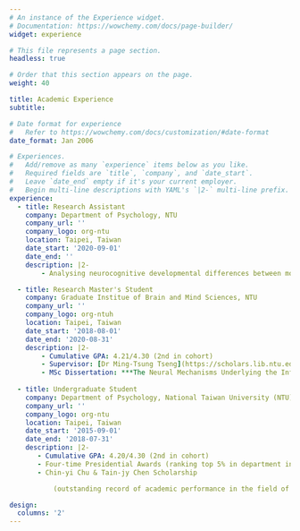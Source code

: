 ```yaml
---
# An instance of the Experience widget.
# Documentation: https://wowchemy.com/docs/page-builder/
widget: experience

# This file represents a page section.
headless: true

# Order that this section appears on the page.
weight: 40

title: Academic Experience
subtitle:

# Date format for experience
#   Refer to https://wowchemy.com/docs/customization/#date-format
date_format: Jan 2006

# Experiences.
#   Add/remove as many `experience` items below as you like.
#   Required fields are `title`, `company`, and `date_start`.
#   Leave `date_end` empty if it's your current employer.
#   Begin multi-line descriptions with YAML's `|2-` multi-line prefix.
experience:
  - title: Research Assistant
    company: Department of Psychology, NTU
    company_url: ''
    company_logo: org-ntu
    location: Taipei, Taiwan
    date_start: '2020-09-01'
    date_end: ''
    description: |2-
        - Analysing neurocognitive developmental differences between monolingual and bilingual children, in collaboration with University of Michigan

  - title: Research Master's Student
    company: Graduate Institue of Brain and Mind Sciences, NTU
    company_url: ''
    company_logo: org-ntuh
    location: Taipei, Taiwan
    date_start: '2018-08-01'
    date_end: '2020-08-31'
    description: |2-
        - Cumulative GPA: 4.21/4.30 (2nd in cohort)
        - Supervisor: [Dr Ming-Tsung Tseng](https://scholars.lib.ntu.edu.tw/cris/rp/rp06679?locale=en)
        - MSc Dissertation: ***The Neural Mechanisms Underlying the Influence of Self Affective States on Empathic Responses***
        
  - title: Undergraduate Student
    company: Department of Psychology, National Taiwan University (NTU)
    company_url: ''
    company_logo: org-ntu
    location: Taipei, Taiwan
    date_start: '2015-09-01'
    date_end: '2018-07-31'
    description: |2-
       - Cumulative GPA: 4.20/4.30 (2nd in cohort)
       - Four-time Presidential Awards (ranking top 5% in department in semester)
       - Chin-yi Chu & Tain-jy Chen Scholarship

           (outstanding record of academic performance in the field of Economics)

design:
  columns: '2'
---
```

